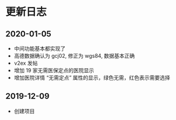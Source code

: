 # 更新日志

## 2020-01-05

- 中间功能基本都实现了
- 高德数据确认为 gcj02, 修正为 wgs84, 数据基本正确
- v2ex 发帖
- 增加 19 家无需医保定点的医院显示
- 增加医院详情 “无需定点” 属性的显示，绿色无需，红色表示需要选择

## 2019-12-09

- 创建项目
